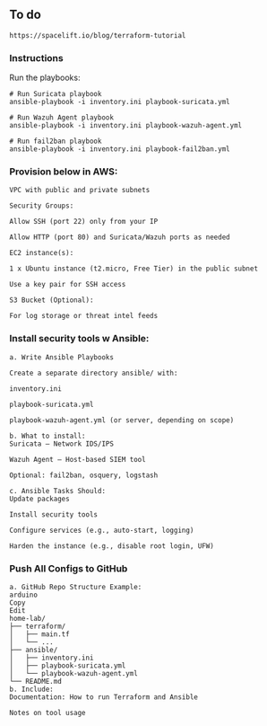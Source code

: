 ## To do


`https://spacelift.io/blog/terraform-tutorial`

### Instructions

Run the playbooks:
```
# Run Suricata playbook
ansible-playbook -i inventory.ini playbook-suricata.yml

# Run Wazuh Agent playbook
ansible-playbook -i inventory.ini playbook-wazuh-agent.yml

# Run fail2ban playbook
ansible-playbook -i inventory.ini playbook-fail2ban.yml
```





### Provision below in AWS:
```
VPC with public and private subnets

Security Groups:

Allow SSH (port 22) only from your IP

Allow HTTP (port 80) and Suricata/Wazuh ports as needed

EC2 instance(s):

1 x Ubuntu instance (t2.micro, Free Tier) in the public subnet

Use a key pair for SSH access

S3 Bucket (Optional):

For log storage or threat intel feeds
```


### Install security tools w Ansible:

```
a. Write Ansible Playbooks

Create a separate directory ansible/ with:

inventory.ini

playbook-suricata.yml

playbook-wazuh-agent.yml (or server, depending on scope)

b. What to install:
Suricata – Network IDS/IPS

Wazuh Agent – Host-based SIEM tool

Optional: fail2ban, osquery, logstash

c. Ansible Tasks Should:
Update packages

Install security tools

Configure services (e.g., auto-start, logging)

Harden the instance (e.g., disable root login, UFW)
```




### Push All Configs to GitHub
```
a. GitHub Repo Structure Example:
arduino
Copy
Edit
home-lab/
├── terraform/
│   ├── main.tf
│   └── ...
├── ansible/
│   ├── inventory.ini
│   ├── playbook-suricata.yml
│   └── playbook-wazuh-agent.yml
└── README.md
b. Include:
Documentation: How to run Terraform and Ansible

Notes on tool usage

```
